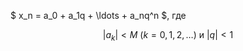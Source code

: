 $ x_n = a_0 + a_1q + \ldots + a_nq^n $, где

$$ |a_k| < M \ (k = 0,1,2, \ldots) \text{ и } |q| < 1 $$
